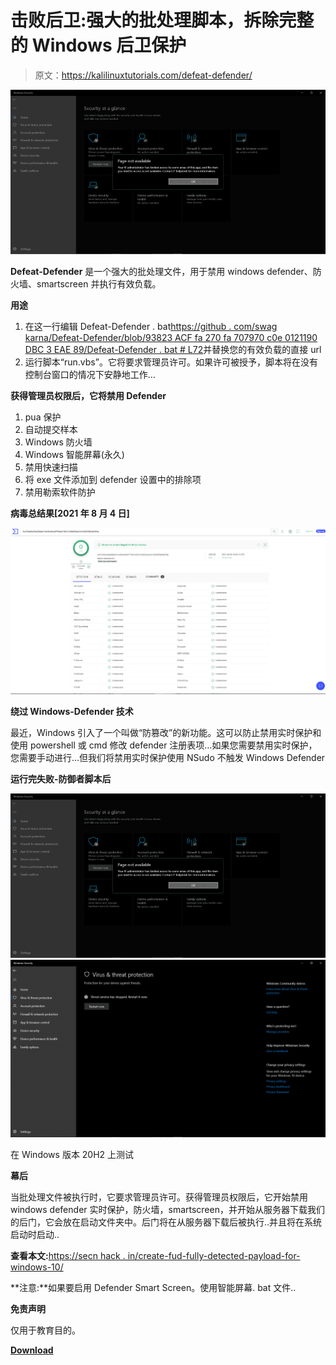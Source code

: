 # 击败后卫:强大的批处理脚本，拆除完整的 Windows 后卫保护

> 原文：<https://kalilinuxtutorials.com/defeat-defender/>

[![Defeat-Defender : Powerful Batch Script To Dismantle Complete Windows Defender Protection](img//0dc8ca7e06bb71079595c84b77d787a1.png "Defeat-Defender : Powerful Batch Script To Dismantle Complete Windows Defender Protection")](https://1.bp.blogspot.com/-dwCWorpns8U/YIMlD_qbJsI/AAAAAAAAIzs/zD9SIBV6wCE4RzNNWx00cZrS3qRvr0anQCLcBGAsYHQ/s728/Defeat-Defender-2%25281%2529.png)

**Defeat-Defender** 是一个强大的批处理文件，用于禁用 windows defender、防火墙、smartscreen 并执行有效负载。

**用途**

1.  在这一行编辑 Defeat-Defender . bat[https://github . com/swag karna/Defeat-Defender/blob/93823 ACF fa 270 fa 707970 c0e 0121190 DBC 3 EAE 89/Defeat-Defender . bat # L72](https://github.com/swagkarna/Defeat-Defender/blob/93823acffa270fa707970c0e0121190dbc3eae89/Defeat-Defender.bat#L72)并替换您的有效负载的直接 url
2.  运行脚本“run.vbs”。它将要求管理员许可。如果许可被授予，脚本将在没有控制台窗口的情况下安静地工作…

**获得管理员权限后，它将禁用 Defender**

1.  pua 保护
2.  自动提交样本
3.  Windows 防火墙
4.  Windows 智能屏幕(永久)
5.  禁用快速扫描
6.  将 exe 文件添加到 defender 设置中的排除项
7.  禁用勒索软件防护

**病毒总结果[2021 年 8 月 4 日]**

![](img//c543082ba94f5f41360dddc9a0ec9817.png)

**绕过 Windows-Defender 技术**

最近，Windows 引入了一个叫做“防篡改”的新功能。这可以防止禁用实时保护和使用 powershell 或 cmd 修改 defender 注册表项…如果您需要禁用实时保护，您需要手动进行…但我们将禁用实时保护使用 NSudo 不触发 Windows Defender

**运行完失败-防御者脚本后**

![Defeat-Defender : Powerful Batch Script To Dismantle Complete Windows Defender Protection](img//0dc8ca7e06bb71079595c84b77d787a1.png "Defeat-Defender : Powerful Batch Script To Dismantle Complete Windows Defender Protection")![](img//a26aad9fe3fbd4d2c46f36bb4fe8ba8e.png)

在 Windows 版本 20H2 上测试

**幕后**

当批处理文件被执行时，它要求管理员许可。获得管理员权限后，它开始禁用 windows defender 实时保护，防火墙，smartscreen，并开始从服务器下载我们的后门，它会放在启动文件夹中。后门将在从服务器下载后被执行..并且将在系统启动时启动..

**查看本文:**[https://secn hack . in/create-fud-fully-detected-payload-for-windows-10/](https://secnhack.in/create-fud-fully-undetectable-payload-for-windows-10/)

**注意:**如果要启用 Defender Smart Screen。使用智能屏幕. bat 文件..

**免责声明**

仅用于教育目的。

[**Download**](https://github.com/swagkarna/Defeat-Defender)
